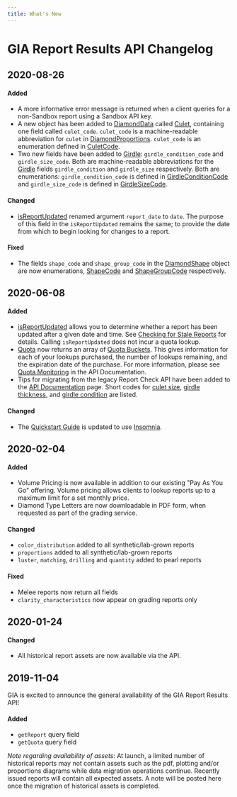 ```yaml
---
title: What's New
---
```


# GIA Report Results API Changelog

## 2020-08-26

#### Added

- A more informative error message is returned when a client queries for a non-Sandbox report using a Sandbox API key.
- A new object has been added to [DiamondData](https://gialaboratory.github.io/report-results/reference/diamonddata.doc.html) called [Culet](https://gialaboratory.github.io/report-results/reference/culet.doc.html), containing one field called  `culet_code`. `culet_code` is a machine-readable abbreviation for `culet` in [DiamondProportions](https://gialaboratory.github.io/report-results/reference/diamondproportions.doc.html). `culet_code` is an enumeration defined in [CuletCode](https://gialaboratory.github.io/report-results/reference/culetcode.doc.html).
- Two new fields have been added to [Girdle](https://gialaboratory.github.io/report-results/reference/girdle.doc.html): `girdle_condition_code` and `girdle_size_code`.  Both are machine-readable abbreviations for the  [Girdle](https://gialaboratory.github.io/report-results/reference/girdle.doc.html) fields `girdle_condition` and `girdle_size` respectively.  Both are enumerations: `girdle_condition_code` is defined in [GirdleConditionCode](https://gialaboratory.github.io/report-results/reference/girdleconditioncode.doc.html) and `girdle_size_code` is defined in [GirdleSizeCode](https://gialaboratory.github.io/report-results/reference/girdle.doc.html).


#### Changed

- [isReportUpdated](https://gialaboratory.github.io/report-results/reference/reportupdated.doc.html) renamed argument `report_date`  to `date`. The purpose of this field in the `isReportUpdated` remains the same; to provide the date from which to begin looking for changes to a report.  

#### Fixed

- The fields `shape_code` and `shape_group_code` in the [DiamondShape](https://gialaboratory.github.io/report-results/reference/diamondshape.doc.html) object are now enumerations, [ShapeCode](https://gialaboratory.github.io/report-results/reference/shapecode.doc.html) and [ShapeGroupCode](https://gialaboratory.github.io/report-results/reference/shapegroupcode.doc.html) respectively.


## 2020-06-08

#### Added

- [isReportUpdated](https://gialaboratory.github.io/report-results/reference/reportupdated.doc.html) allows you to determine whether a report has been updated after a given date and time. See [Checking for Stale Reports](https://gialaboratory.github.io/report-results/docs/#checking-for-stale-reports) for details. Calling `isReportUpdated` does not incur a quota lookup.
- [Quota](https://gialaboratory.github.io/report-results/reference/quota.doc.html) now returns an array of [Quota Buckets](https://gialaboratory.github.io/report-results/reference/quotabucket.doc.html). This gives information for each of your lookups purchased, the number of lookups remaining, and the expiration date of the purchase. For more information, please see [Quota Monitoring](https://gialaboratory.github.io/report-results/docs/#quota-monitoring) in the API Documentation.
- Tips for migrating from the legacy Report Check API have been added to the [API Documentation](https://gialaboratory.github.io/report-results/docs/#migrating-from-the-legacy-report-check-api) page. Short codes for [culet size](https://gialaboratory.github.io/report-results/docs/#culet-size), [girdle thickness](https://gialaboratory.github.io/report-results/docs/#girdle-thickness), and [girdle condition](https://gialaboratory.github.io/report-results/docs/#girdle-condition) are listed.

#### Changed

- The [Quickstart Guide](https://gialaboratory.github.io/report-results/quickstart/) is updated to use [Insomnia](https://insomnia.rest/).

## 2020-02-04

#### Added
- Volume Pricing is now available in addition to our existing "Pay As You Go" offering.  Volume pricing allows clients to lookup reports up to a maximum limit for a set monthly price.
- Diamond Type Letters are now downloadable in PDF form, when requested as part of the grading service.

#### Changed
- `color_distribution` added to all synthetic/lab-grown reports
- `proportions` added to all synthetic/lab-grown reports
- `luster`, `matching`, `drilling` and `quantity` added to pearl reports

#### Fixed
- Melee reports now return all fields
- `clarity_characteristics` now appear on grading reports only


## 2020-01-24

#### Changed
- All historical report assets are now available via the API.

## 2019-11-04
GIA is excited to announce the general availability of the GIA Report Results API!

#### Added
- `getReport` query field
- `getQuota` query field

_Note regarding availability of assets_: At launch, a limited number of historical reports may not contain assets such as the pdf, plotting and/or proportions diagrams while data migration operations continue. Recently issued reports will contain all expected assets. A note will be posted here once the migration of historical assets is completed.

